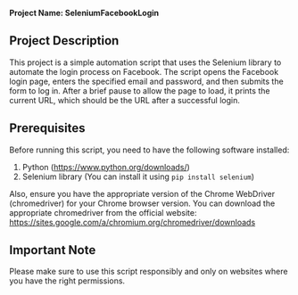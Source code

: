 **Project Name: SeleniumFacebookLogin**

## Project Description
This project is a simple automation script that uses the Selenium library to automate the login process on Facebook. The script opens the Facebook login page, enters the specified email and password, and then submits the form to log in. After a brief pause to allow the page to load, it prints the current URL, which should be the URL after a successful login.

## Prerequisites
Before running this script, you need to have the following software installed:

1. Python (https://www.python.org/downloads/)
2. Selenium library (You can install it using `pip install selenium`)

Also, ensure you have the appropriate version of the Chrome WebDriver (chromedriver) for your Chrome browser version. You can download the appropriate chromedriver from the official website: https://sites.google.com/a/chromium.org/chromedriver/downloads

## Important Note
Please make sure to use this script responsibly and only on websites where you have the right permissions.


